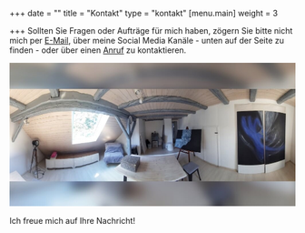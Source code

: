 +++
date = ""
title = "Kontakt"
type = "kontakt"
[menu.main]
weight = 3

+++
Sollten Sie Fragen oder Aufträge für mich haben, zögern Sie bitte nicht mich per <a href="mailto:mariafrank57@gmail.com" title="Weiterleitung zu einem E-Mail Programm für das Erstellen Ihrer Nachricht">E-Mail</a>, über meine Social Media Kanäle - unten auf der Seite zu finden - oder über einen <a href="tel:+4917681329681" title="Weiterleitung zu einem Telefon-Programm für die Durchführung eines Anrufs">Anruf</a> zu kontaktieren. <br>

![Aterlier von Maria Frank in Neckarwestheim](../static/images/contact.jpg)

Ich freue mich auf Ihre Nachricht!